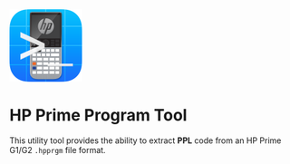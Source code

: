 <img src="https://raw.githubusercontent.com/Insoft-UK/PrimeSDK/main/assets/PrimeSDK.png" style="width: 128px" />

# HP Prime Program Tool
This utility tool provides the ability to extract **PPL** code from an HP Prime G1/G2 `.hpprgm` file format.
